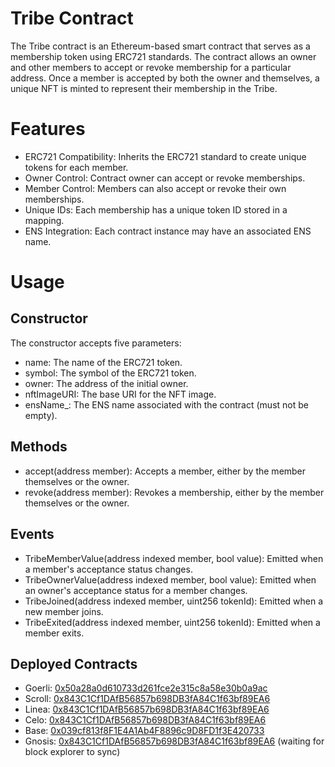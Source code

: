 # Tribe Contract
The Tribe contract is an Ethereum-based smart contract that serves as a membership token using ERC721 standards. The contract allows an owner and other members to accept or revoke membership for a particular address. Once a member is accepted by both the owner and themselves, a unique NFT is minted to represent their membership in the Tribe.

# Features
- ERC721 Compatibility: Inherits the ERC721 standard to create unique tokens for each member.
- Owner Control: Contract owner can accept or revoke memberships.
- Member Control: Members can also accept or revoke their own memberships.
- Unique IDs: Each membership has a unique token ID stored in a mapping.
- ENS Integration: Each contract instance may have an associated ENS name.

# Usage
## Constructor
The constructor accepts five parameters:

- name: The name of the ERC721 token.
- symbol: The symbol of the ERC721 token.
- owner: The address of the initial owner.
- nftImageURI: The base URI for the NFT image.
- ensName_: The ENS name associated with the contract (must not be empty).

## Methods
- accept(address member): Accepts a member, either by the member themselves or the owner.
- revoke(address member): Revokes a membership, either by the member themselves or the owner.

## Events
- TribeMemberValue(address indexed member, bool value): Emitted when a member's acceptance status changes.
- TribeOwnerValue(address indexed member, bool value): Emitted when an owner's acceptance status for a member changes.
- TribeJoined(address indexed member, uint256 tokenId): Emitted when a new member joins.
- TribeExited(address indexed member, uint256 tokenId): Emitted when a member exits.

## Deployed Contracts
- Goerli: [0x50a28a0d610733d261fce2e315c8a58e30b0a9ac](https://goerli.etherscan.io/address/0x50a28a0d610733d261fce2e315c8a58e30b0a9ac#code)
- Scroll: [0x843C1Cf1DAfB56857b698DB3fA84C1f63bf89EA6](https://sepolia.scrollscan.dev/address/0x843C1Cf1DAfB56857b698DB3fA84C1f63bf89EA6#code)
- Linea: [0x843C1Cf1DAfB56857b698DB3fA84C1f63bf89EA6](https://goerli.lineascan.build/address/0x843C1Cf1DAfB56857b698DB3fA84C1f63bf89EA6#code)
- Celo: [0x843C1Cf1DAfB56857b698DB3fA84C1f63bf89EA6](https://alfajores.celoscan.io/address/0x843C1Cf1DAfB56857b698DB3fA84C1f63bf89EA6#code)
- Base: [0x039cf813f8F1E4A1Ab4F8896c9D8FD1f3E420733](https://goerli.basescan.org/address/0x039cf813f8F1E4A1Ab4F8896c9D8FD1f3E420733#code)
- Gnosis: [0x843C1Cf1DAfB56857b698DB3fA84C1f63bf89EA6](https://gnosisscan.io/address/0x843C1Cf1DAfB56857b698DB3fA84C1f63bf89EA6#code) (waiting for block explorer to sync)